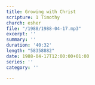 ```yaml
---
title: Growing with Christ
scripture: 1 Timothy
church: esher
file: "/1988/1988-04-17.mp3"
excerpt: ''
summary: ''
duration: '40:32'
length: "58358882"
date: 1988-04-17T12:00:00+01:00
series: ''
category: ''

---
```

